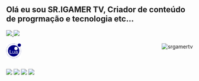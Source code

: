 ## Olá eu sou SR.IGAMER TV, Criador de conteúdo de progrmação e tecnologia etc...
 
<div>
 <a href="https://github.com/srigamertv">
  <img height="180em" src="https://github-readme-stats.vercel.app/api?username=srigamertv&show_icons=true&theme=highcontrast&include_all_commits=true&count_private=true"/>
  <img height="180em" src="https://github-readme-stats.vercel.app/api/top-langs/?username=srigamertv&layout=compact&langs_count=7&theme=highcontrast"/>
</div>
<div style="display: inline_block"><br>
  <img align="center" alt="gamer-lua" heigth="30"width="40" src="https://raw.githubusercontent.com/devicons/devicon/master/icons/lua/lua-plain-wordmark.svg">
  <img align="right"alt="srgamertv"height="150"style="borderradius:50px;"src="https://media.discordapp.net/attachments/1031379030374617089/1049705619432689714/LOGO.png">
</div>
  
  ##
 
<div> 
  <a href="https://www.youtube.com/channel/UC2v8UP8W99srDadnueCfP2g" target="_blank"><img src="https://img.shields.io/badge/YouTube-FF0000?style=for-the-badge&logo=youtube&logoColor=white" target="_blank"></a>
  <a href="https://instagram.com/SR.IGAMERTV" target="_blank"><img src="https://img.shields.io/badge/-Instagram-%23E4405F?style=for-the-badge&logo=instagram&logoColor=white" target="_blank"></a>
   <a href="https://discord.gg/kh2KTGvaVX" target="_blank"><img src="https://img.shields.io/badge/Discord-7289DA?style=for-the-badge&logo=discord&logoColor=white" target="_blank"></a> 
    <a href = "mailto:kelvinsom22kb@gmail.com"><img src="https://img.shields.io/badge/-Gmail-%23333?style=for-the-badge&logo=gmail&logoColor=white" target="_blank"></a>
 </div>
